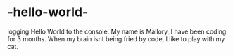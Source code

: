 # -hello-world-
logging Hello World to the console.
My name is Mallory, I have been coding for 3 months. When my brain isnt being fried by code, I like to play with my cat.

